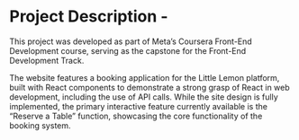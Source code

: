 # Project Description -
This project was developed as part of Meta’s Coursera Front-End Development course, serving as the capstone for the Front-End Development Track.

The website features a booking application for the Little Lemon platform, built with React components to demonstrate a strong grasp of React in web development, including the use of API calls. While the site design is fully implemented, the primary interactive feature currently available is the “Reserve a Table” function, showcasing the core functionality of the booking system.
